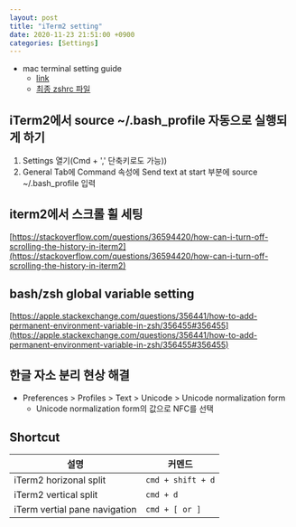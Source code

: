 ```yaml
---
layout: post
title: "iTerm2 setting"
date: 2020-11-23 21:51:00 +0900
categories: [Settings]
---
```


- mac terminal setting guide
    - [link](https://medium.com/@Clovis_app/configuration-of-a-beautiful-efficient-terminal-and-prompt-on-osx-in-7-minutes-827c29391961)
    - [최종 zshrc 파일](https://github.com/Clovis-team/clovis-open-code-extracts/blob/master/utils/clovis-zshrc)

## iTerm2에서 source ~/.bash_profile 자동으로 실행되게 하기
1. Settings 열기(Cmd + ',' 단축키로도 가능))
2. General Tab에 Command 속성에 Send text at start 부분에 source ~/.bash_profile 입력

## iterm2에서 스크롤 휠 세팅

[https://stackoverflow.com/questions/36594420/how-can-i-turn-off-scrolling-the-history-in-iterm2](https://stackoverflow.com/questions/36594420/how-can-i-turn-off-scrolling-the-history-in-iterm2)

## bash/zsh global variable setting

[https://apple.stackexchange.com/questions/356441/how-to-add-permanent-environment-variable-in-zsh/356455#356455](https://apple.stackexchange.com/questions/356441/how-to-add-permanent-environment-variable-in-zsh/356455#356455)

## 한글 자소 분리 현상 해결
- Preferences > Profiles > Text > Unicode > Unicode normalization form
    - Unicode normalization form의 값으로 NFC를 선택

## Shortcut
| 설명 | 커멘드 
| --- | ---
| iTerm2 horizonal split | ``` cmd + shift + d ```
| iTerm2 vertical split | ``` cmd + d ```
| iTerm vertial pane navigation | ```cmd + [ or ] ```

